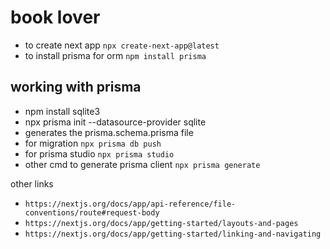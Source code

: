# book lover
- to create next app `npx create-next-app@latest`
- to install prisma for orm `npm install prisma`

## working with prisma
 - npm install sqlite3
 - npx prisma init --datasource-provider sqlite
  - generates the prisma.schema.prisma file
 - for migration `npx prisma db push`
 - for prisma studio `npx prisma studio`
 - other cmd to generate prisma client `npx prisma generate`


other links 
- `https://nextjs.org/docs/app/api-reference/file-conventions/route#request-body`
- `https://nextjs.org/docs/app/getting-started/layouts-and-pages`
- `https://nextjs.org/docs/app/getting-started/linking-and-navigating`
